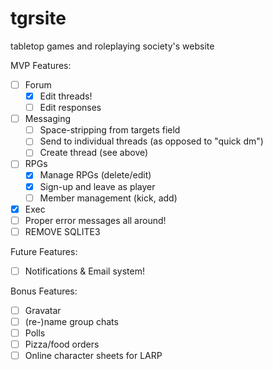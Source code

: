 # tgrsite
tabletop games and roleplaying society's website

MVP Features:
* [ ] Forum
  * [x] Edit threads!
  * [ ] Edit responses
* [ ] Messaging
  * [ ] Space-stripping from targets field
  * [ ] Send to individual threads (as opposed to "quick dm")
  * [ ] Create thread (see above)
* [ ] RPGs
  * [x] Manage RPGs (delete/edit)
  * [x] Sign-up and leave as player
  * [ ] Member management (kick, add)
* [x] Exec
* [ ] Proper error messages all around!
* [ ] REMOVE SQLITE3

Future Features:
* [ ] Notifications & Email system!

Bonus Features:
* [ ] Gravatar
* [ ] \(re-\)name group chats
* [ ] Polls
* [ ] Pizza/food orders
* [ ] Online character sheets for LARP
